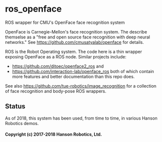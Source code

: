 # ros_openface
ROS wrapper for CMU's OpenFace face recognition system

OpenFace is Carnegie-Mellon's face recognition system. The describe themselse 
as a "free and open source face recognition with deep neural networks." See
https://github.com/cmusatyalab/openface for details.

ROS is the Robot Operating system. The code here is a thin wrapper exposing
OpenFace as a ROS node.  Similar projects include:
* https://github.com/ditoec/openface2_ros
and
* https://github.com/interaction-lab/openface_ros
both of which contain more features and better documentation than this repo does.

See also https://github.com/tue-robotics/image_recognition
for a collection of face recognition and body-pose ROS wrappers.

## Status
As of 2018, this system has been used, from time to time, in various Hanson
Robotics demos.

#### Copyright (c) 2017-2018 Hanson Robotics, Ltd.
